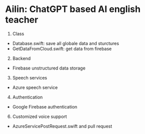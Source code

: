 # Ailin: ChatGPT based AI english teacher

1. Class
- Database.swift: save all globale data and sturctures
- GetDataFromCloud.swift: get data from firebase
2. Backend
- Firebase unstructured data storage
3. Speech services
- Azure speech service
4. Authentication
- Google Firebase authentication
6. Customized voice support
- AzureServicePostRequest.swift and pull request
